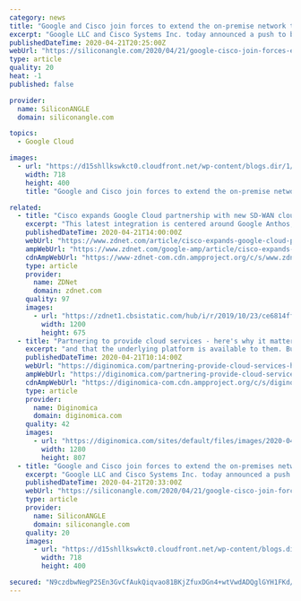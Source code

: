 ```yaml
---
category: news
title: "Google and Cisco join forces to extend the on-premise network to the cloud"
excerpt: "Google LLC and Cisco Systems Inc. today announced a push to build broad new integrations between their products that will give enterprises the ability to centrally manage on-premises and public cloud networks. The product integrations will be delivered in the form of an offering dubbed Cisco SD-WAN Cloud Hub with Google Cloud, the companies said."
publishedDateTime: 2020-04-21T20:25:00Z
webUrl: "https://siliconangle.com/2020/04/21/google-cisco-join-forces-extend-premise-network-cloud/"
type: article
quality: 20
heat: -1
published: false

provider:
  name: SiliconANGLE
  domain: siliconangle.com

topics:
  - Google Cloud

images:
  - url: "https://d15shllkswkct0.cloudfront.net/wp-content/blogs.dir/1/files/2020/04/google-cisco-1.png"
    width: 718
    height: 400
    title: "Google and Cisco join forces to extend the on-premise network to the cloud"

related:
  - title: "Cisco expands Google Cloud partnership with new SD-WAN cloud hub"
    excerpt: "This latest integration is centered around Google Anthos, a platform launched last year for managing applications on premise or in any cloud environment. By tightly integrating Cisco SD-WAN services with Google Cloud and Anthos, the companies said they can offer a new turnkey, multicloud networking fabric called the Cisco SD-WAN Cloud Hub ..."
    publishedDateTime: 2020-04-21T14:00:00Z
    webUrl: "https://www.zdnet.com/article/cisco-expands-google-cloud-partnership-with-new-sd-wan-cloud-hub/"
    ampWebUrl: "https://www.zdnet.com/google-amp/article/cisco-expands-google-cloud-partnership-with-new-sd-wan-cloud-hub/"
    cdnAmpWebUrl: "https://www-zdnet-com.cdn.ampproject.org/c/s/www.zdnet.com/google-amp/article/cisco-expands-google-cloud-partnership-with-new-sd-wan-cloud-hub/"
    type: article
    provider:
      name: ZDNet
      domain: zdnet.com
    quality: 97
    images:
      - url: "https://zdnet1.cbsistatic.com/hub/i/r/2019/10/23/ce6814ff-ce69-44ef-b6a8-89993fd7e787/thumbnail/1200x675/90a7834e7d694a76c76eaaced038ebe8/istock-1092964846.jpg"
        width: 1200
        height: 675
  - title: "Partnering to provide cloud services - here's why it matters"
    excerpt: "and that the underlying platform is available to them. But they don't care whether it's Nutanix, or any hardware. They just want to know that, if they put their applications on there they will perform, and they can take that first step towards a cloud enabled environment without having to go all the way to AWS, Google or one of those platforms."
    publishedDateTime: 2020-04-21T10:14:00Z
    webUrl: "https://diginomica.com/partnering-provide-cloud-services-heres-why-it-matters"
    ampWebUrl: "https://diginomica.com/partnering-provide-cloud-services-heres-why-it-matters?amp"
    cdnAmpWebUrl: "https://diginomica-com.cdn.ampproject.org/c/s/diginomica.com/partnering-provide-cloud-services-heres-why-it-matters?amp"
    type: article
    provider:
      name: Diginomica
      domain: diginomica.com
    quality: 42
    images:
      - url: "https://diginomica.com/sites/default/files/images/2020-04/paper-3213924_1280.jpg"
        width: 1280
        height: 807
  - title: "Google and Cisco join forces to extend the on-premises network to the cloud"
    excerpt: "Google LLC and Cisco Systems Inc. today announced a push to build broad new integrations between their products that will give enterprises the ability to manage on-premises and public cloud network centrally. The product integrations will be delivered in the form of an offering dubbed Cisco SD-WAN Cloud Hub with Google Cloud. Cisco and Google ..."
    publishedDateTime: 2020-04-21T20:33:00Z
    webUrl: "https://siliconangle.com/2020/04/21/google-cisco-join-forces-extend-premises-network-cloud/"
    type: article
    provider:
      name: SiliconANGLE
      domain: siliconangle.com
    quality: 20
    images:
      - url: "https://d15shllkswkct0.cloudfront.net/wp-content/blogs.dir/1/files/2020/04/google-cisco-1.png"
        width: 718
        height: 400

secured: "N9czdbwNegP2SEn3GvCfAukQiqvao81BKjZfuxDGn4+wtVwdADQglGYH1FKd/T1n43Ae5ClGiCf+WYLvuPF3eG98LvmBprBymUtEw+H98eXboq1cfwaItd5u/1RbmDwgl136a1jnihK4adCvlGTa/IPSnlLSKaeG/iCGKEkuyyapWvAonb/Gh0QE4yp0utB2UmqCU6yNB8P7apCxtHrhohePjmiQ8jxZo2It/A1FDb+6h4l1/Whj5pwK0fKDUEHNY5Nue1vb7ckP4WwPAMkOtnzusECLVxGHl3804yCzNiankdUItmgJ97KyRkWMu2GyIlUCdxtkX53lxYubRF7Xb7cOVv8gUllzH19sRWEKIzZkbocPIblYpmFZ41M6W72LQj/+UKFW7Fu2fdcySTSf/bKcazDK1v/NQZLXhzOCZc7R+fJQ7PcvIylN9zV4UwRvbMaPJj6VDguZQTqNd3XyZGITDUkw7fY9azKCxitvNq4=;G6+fpRje4swSk5qcbhde8w=="
---
```


